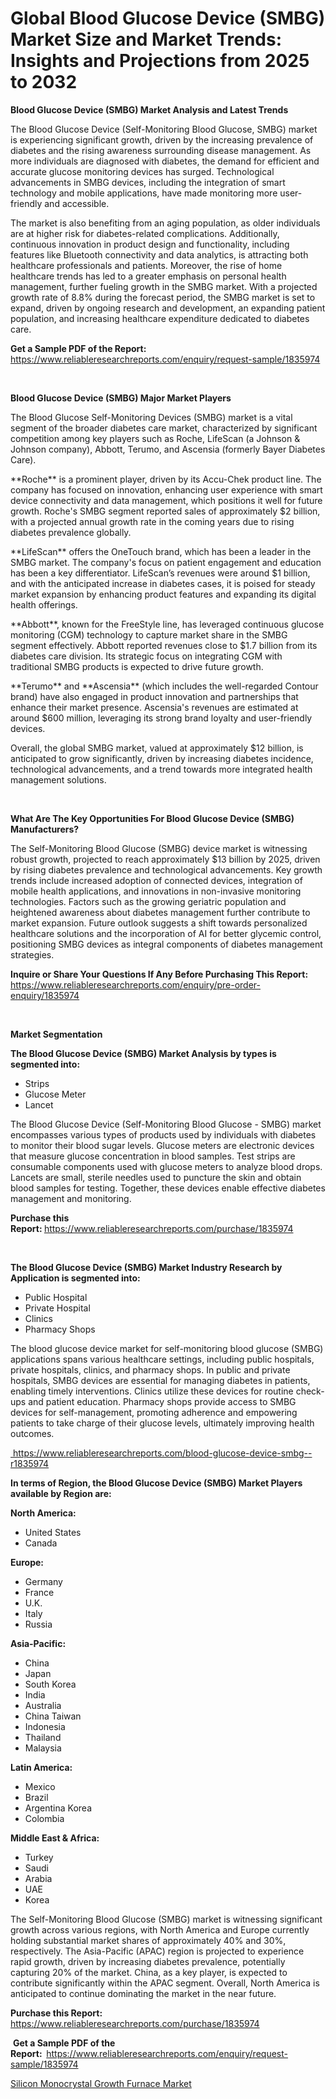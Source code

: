 <p><h1>Global Blood Glucose Device (SMBG) Market Size and Market Trends: Insights and Projections from 2025 to 2032</h1></p><p><strong>Blood Glucose Device (SMBG) Market Analysis and Latest Trends</strong></p>
<p><p>The Blood Glucose Device (Self-Monitoring Blood Glucose, SMBG) market is experiencing significant growth, driven by the increasing prevalence of diabetes and the rising awareness surrounding disease management. As more individuals are diagnosed with diabetes, the demand for efficient and accurate glucose monitoring devices has surged. Technological advancements in SMBG devices, including the integration of smart technology and mobile applications, have made monitoring more user-friendly and accessible.</p><p>The market is also benefiting from an aging population, as older individuals are at higher risk for diabetes-related complications. Additionally, continuous innovation in product design and functionality, including features like Bluetooth connectivity and data analytics, is attracting both healthcare professionals and patients. Moreover, the rise of home healthcare trends has led to a greater emphasis on personal health management, further fueling growth in the SMBG market. With a projected growth rate of 8.8% during the forecast period, the SMBG market is set to expand, driven by ongoing research and development, an expanding patient population, and increasing healthcare expenditure dedicated to diabetes care.</p></p>
<p><strong>Get a Sample PDF of the Report:&nbsp;</strong> <a href="https://www.reliableresearchreports.com/enquiry/request-sample/1835974?utm_campaign=2219&utm_medium=2&utm_source=Github&utm_content=ia&utm_term=26032025&utm_id=blood-glucose-device-smbg">https://www.reliableresearchreports.com/enquiry/request-sample/1835974</a></p>
<p>&nbsp;</p>
<p><strong>Blood Glucose Device (SMBG) Major Market Players</strong></p>
<p><p>The Blood Glucose Self-Monitoring Devices (SMBG) market is a vital segment of the broader diabetes care market, characterized by significant competition among key players such as Roche, LifeScan (a Johnson & Johnson company), Abbott, Terumo, and Ascensia (formerly Bayer Diabetes Care).</p><p>**Roche** is a prominent player, driven by its Accu-Chek product line. The company has focused on innovation, enhancing user experience with smart device connectivity and data management, which positions it well for future growth. Roche's SMBG segment reported sales of approximately $2 billion, with a projected annual growth rate in the coming years due to rising diabetes prevalence globally.</p><p>**LifeScan** offers the OneTouch brand, which has been a leader in the SMBG market. The company's focus on patient engagement and education has been a key differentiator. LifeScan’s revenues were around $1 billion, and with the anticipated increase in diabetes cases, it is poised for steady market expansion by enhancing product features and expanding its digital health offerings.</p><p>**Abbott**, known for the FreeStyle line, has leveraged continuous glucose monitoring (CGM) technology to capture market share in the SMBG segment effectively. Abbott reported revenues close to $1.7 billion from its diabetes care division. Its strategic focus on integrating CGM with traditional SMBG products is expected to drive future growth.</p><p>**Terumo** and **Ascensia** (which includes the well-regarded Contour brand) have also engaged in product innovation and partnerships that enhance their market presence. Ascensia's revenues are estimated at around $600 million, leveraging its strong brand loyalty and user-friendly devices. </p><p>Overall, the global SMBG market, valued at approximately $12 billion, is anticipated to grow significantly, driven by increasing diabetes incidence, technological advancements, and a trend towards more integrated health management solutions.</p></p>
<p>&nbsp;</p>
<p><strong>What Are The Key Opportunities For Blood Glucose Device (SMBG) Manufacturers?</strong></p>
<p><p>The Self-Monitoring Blood Glucose (SMBG) device market is witnessing robust growth, projected to reach approximately $13 billion by 2025, driven by rising diabetes prevalence and technological advancements. Key growth trends include increased adoption of connected devices, integration of mobile health applications, and innovations in non-invasive monitoring technologies. Factors such as the growing geriatric population and heightened awareness about diabetes management further contribute to market expansion. Future outlook suggests a shift towards personalized healthcare solutions and the incorporation of AI for better glycemic control, positioning SMBG devices as integral components of diabetes management strategies.</p></p>
<p><strong>Inquire or Share Your Questions If Any Before Purchasing This Report:</strong> <a href="https://www.reliableresearchreports.com/enquiry/pre-order-enquiry/1835974?utm_campaign=2219&utm_medium=2&utm_source=Github&utm_content=ia&utm_term=26032025&utm_id=blood-glucose-device-smbg">https://www.reliableresearchreports.com/enquiry/pre-order-enquiry/1835974</a></p>
<p>&nbsp;</p>
<p><strong>Market Segmentation</strong></p>
<p><strong>The Blood Glucose Device (SMBG) Market Analysis by types is segmented into:</strong></p>
<p><ul><li>Strips</li><li>Glucose Meter</li><li>Lancet</li></ul></p>
<p><p>The Blood Glucose Device (Self-Monitoring Blood Glucose - SMBG) market encompasses various types of products used by individuals with diabetes to monitor their blood sugar levels. Glucose meters are electronic devices that measure glucose concentration in blood samples. Test strips are consumable components used with glucose meters to analyze blood drops. Lancets are small, sterile needles used to puncture the skin and obtain blood samples for testing. Together, these devices enable effective diabetes management and monitoring.</p></p>
<p><strong>Purchase this Report:&nbsp;</strong><a href="https://www.reliableresearchreports.com/purchase/1835974?utm_campaign=2219&utm_medium=2&utm_source=Github&utm_content=ia&utm_term=26032025&utm_id=blood-glucose-device-smbg">https://www.reliableresearchreports.com/purchase/1835974</a></p>
<p>&nbsp;</p>
<p><strong>The Blood Glucose Device (SMBG) Market Industry Research by Application is segmented into:</strong></p>
<p><ul><li>Public Hospital</li><li>Private Hospital</li><li>Clinics</li><li>Pharmacy Shops</li></ul></p>
<p><p>The blood glucose device market for self-monitoring blood glucose (SMBG) applications spans various healthcare settings, including public hospitals, private hospitals, clinics, and pharmacy shops. In public and private hospitals, SMBG devices are essential for managing diabetes in patients, enabling timely interventions. Clinics utilize these devices for routine check-ups and patient education. Pharmacy shops provide access to SMBG devices for self-management, promoting adherence and empowering patients to take charge of their glucose levels, ultimately improving health outcomes.</p></p>
<p><a href="https://www.reliableresearchreports.com/blood-glucose-device-smbg--r1835974?utm_campaign=2219&utm_medium=2&utm_source=Github&utm_content=ia&utm_term=26032025&utm_id=blood-glucose-device-smbg">&nbsp;https://www.reliableresearchreports.com/blood-glucose-device-smbg--r1835974</a></p>
<p><strong>In terms of Region, the Blood Glucose Device (SMBG) Market Players available by Region are:</strong></p>
<p>
    <p> <strong> North America: </strong>
        <ul>
            <li>United States</li>
            <li>Canada</li>
        </ul>
        </p> 
    <p> <strong> Europe: </strong>
        <ul>
            <li>Germany</li>
            <li>France</li>
            <li>U.K.</li>
            <li>Italy</li>
            <li>Russia</li>
        </ul>
        </p> 
    <p> <strong> Asia-Pacific: </strong>
        <ul>
            <li>China</li>
            <li>Japan</li>
            <li>South Korea</li>
            <li>India</li>
            <li>Australia</li>
            <li>China Taiwan</li>
            <li>Indonesia</li>
            <li>Thailand</li>
            <li>Malaysia</li>
        </ul>
        </p> 
    <p> <strong> Latin America: </strong>
        <ul>
            <li>Mexico</li>
            <li>Brazil</li>
            <li>Argentina Korea</li>
            <li>Colombia</li>
        </ul>
        </p> 
    <p> <strong> Middle East & Africa: </strong>
        <ul>
            <li>Turkey</li>
            <li>Saudi</li>
            <li>Arabia</li>
            <li>UAE</li>
            <li>Korea</li>
        </ul>
    </p>
    </p>
<p><p>The Self-Monitoring Blood Glucose (SMBG) market is witnessing significant growth across various regions, with North America and Europe currently holding substantial market shares of approximately 40% and 30%, respectively. The Asia-Pacific (APAC) region is projected to experience rapid growth, driven by increasing diabetes prevalence, potentially capturing 20% of the market. China, as a key player, is expected to contribute significantly within the APAC segment. Overall, North America is anticipated to continue dominating the market in the near future.</p></p>
<p><strong>Purchase this Report: </strong><a href="https://www.reliableresearchreports.com/purchase/1835974?utm_campaign=2219&utm_medium=2&utm_source=Github&utm_content=ia&utm_term=26032025&utm_id=blood-glucose-device-smbg">https://www.reliableresearchreports.com/purchase/1835974</a></p>
<p>&nbsp;<strong>Get a Sample PDF of the Report:&nbsp;&nbsp;</strong><a href="https://www.reliableresearchreports.com/enquiry/request-sample/1835974?utm_campaign=2219&utm_medium=2&utm_source=Github&utm_content=ia&utm_term=26032025&utm_id=blood-glucose-device-smbg">https://www.reliableresearchreports.com/enquiry/request-sample/1835974</a></p>
<p><strong></strong></p>
<p><p><a href="https://github.com/roehrtizonov/Market-Research-Report-List-1/blob/main/silicon-monocrystal-growth-furnace-market.md?utm_campaign=2219&utm_medium=2&utm_source=Github&utm_content=ia&utm_term=26032025&utm_id=blood-glucose-device-smbg">Silicon Monocrystal Growth Furnace Market</a></p></p>